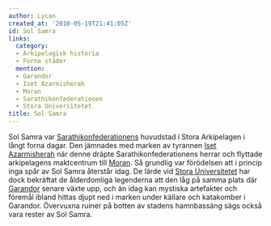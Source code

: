 ```yaml
---
author: Lycan
created_at: '2010-05-19T21:41:05Z'
id: Sol Samra
links:
  category:
  - Arkipelagisk historia
  - Forna städer
  mention:
  - Garandor
  - Iset Azarmisherah
  - Moran
  - Sarathikonfederationen
  - Stora Universitetet
title: Sol Samra
---
```


Sol Samra var [Sarathikonfederationens] huvudstad i Stora Arkipelagen i långt forna dagar. Den
jämnades med marken av tyrannen [Iset Azarmisherah] när denne dräpte Sarathikonfederationens herrar
och flyttade arkipelagens maktcentrum till [Moran]. Så grundlig var förödelsen att i princip inga
spår av Sol Samra återstår idag. De lärde vid [Stora Universitetet] har dock bekräftat de
ålderdomliga legenderna att den låg på samma plats där [Garandor] senare växte upp, och än idag kan
mystiska artefakter och föremål ibland hittas djupt ned i marken under källare och katakomber i
Garandor. Övervuxna ruiner på botten av stadens hamnbassäng sägs också vara rester av Sol Samra.

  [Sarathikonfederationens]: Sarathikonfederationen
  [Iset Azarmisherah]: Iset_Azarmisherah
  [Moran]: Moran
  [Stora Universitetet]: Stora_Universitetet
  [Garandor]: Garandor